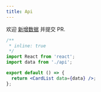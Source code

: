 ```yaml
---
title: Api
---
```


<Alert type="info">
  欢迎 <a href="https://github.com/youngjuning/youngjuning.github.io/edit/main/docs/awesome/api.js">新增数据</a> 并提交 PR.
</Alert>

```jsx
/**
 * inline: true
 */
import React from 'react';
import data from './api';

export default () => {
  return <CardList data={data} />;
};
```
